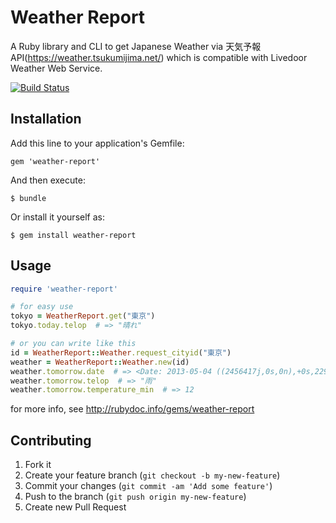 # Weather Report

A Ruby library and CLI to get Japanese Weather via 天気予報 API(https://weather.tsukumijima.net/) which is compatible with Livedoor Weather Web Service.

[![Build Status](https://travis-ci.org/zakuni/weather-report.png)](https://travis-ci.org/zakuni/weather-report)

## Installation

Add this line to your application's Gemfile:

    gem 'weather-report'

And then execute:

    $ bundle

Or install it yourself as:

    $ gem install weather-report

## Usage

```ruby
require 'weather-report'

# for easy use
tokyo = WeatherReport.get("東京")
tokyo.today.telop  # => "晴れ"

# or you can write like this
id = WeatherReport::Weather.request_cityid("東京")
weather = WeatherReport::Weather.new(id)
weather.tomorrow.date  # => <Date: 2013-05-04 ((2456417j,0s,0n),+0s,2299161j)>
weather.tomorrow.telop  # => "雨"
weather.tomorrow.temperature_min  # => 12
```
for more info, see http://rubydoc.info/gems/weather-report

## Contributing

1. Fork it
2. Create your feature branch (`git checkout -b my-new-feature`)
3. Commit your changes (`git commit -am 'Add some feature'`)
4. Push to the branch (`git push origin my-new-feature`)
5. Create new Pull Request
